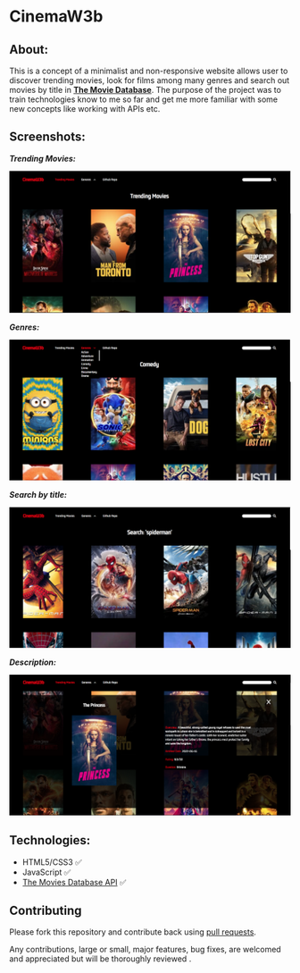 # CinemaW3b

## About:

This is a concept of a minimalist and non-responsive website allows user to discover trending movies, look for films among many genres and search out movies by title in **[The Movie Database](https://www.themoviedb.org/)**. The purpose of the project was to train technologies know to me so far and get me more familiar with some new concepts like working with APIs etc.
## Screenshots:


**_Trending Movies:_**

![](/screenshots/trending_movies.png)



**_Genres:_**

![](/screenshots/genres.png)



**_Search by title:_**

![](/screenshots/search.png)



**_Description:_**

![](/screenshots/description.png)

## Technologies:

- HTML5/CSS3 :white_check_mark:
- JavaScript :white_check_mark: 
- [The Movies Database API](https://www.themoviedb.org/documentation/api) :white_check_mark: 

## Contributing

Please fork this repository and contribute back using [pull requests](https://github.com/lubisz03/CinemaW3b/pulls).

Any contributions, large or small, major features, bug fixes, are welcomed and appreciated but will be thoroughly reviewed .
